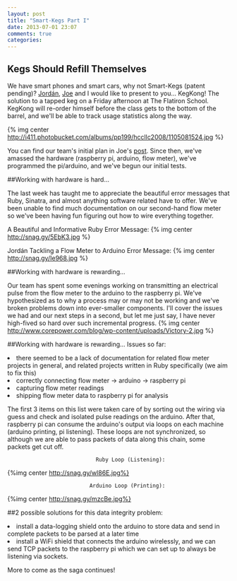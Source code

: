 ```yaml
---
layout: post
title: "Smart-Kegs Part I"
date: 2013-07-01 23:07
comments: true
categories: 
---
```

Kegs Should Refill Themselves
------------------------------
We have smart phones and smart cars, why not Smart-Kegs (patent pending)? [Jordán](http://jgtr.github.io/), [Joe](http://weatherlightus.tumblr.com/) and I would like to present to you... KegKong! The solution to a tapped keg on a Friday afternoon at The Flatiron School. KegKong will re-order himself before the class gets to the bottom of the barrel, and we'll be able to track usage statistics along the way.

{% img center http://i411.photobucket.com/albums/pp199/hccllc2008/1105081524.jpg %}

You can find our team's initial plan in Joe's [post](http://weatherlightus.tumblr.com/post/53232311824/and-the-beer-must-flow). Since then, we've amassed the hardware (raspberry pi, arduino, flow meter), we've programmed the pi/arduino, and we've begun our initial tests.

##Working with hardware is hard...

The last week has taught me to appreciate the beautiful error messages that Ruby, Sinatra, and almost anything software related have to offer. We've been unable to find much documentation on our second-hand flow meter so we've been having fun figuring out how to wire everything together.

A Beautiful and Informative Ruby Error Message:
{% img center http://snag.gy/5EbK3.jpg %}

Jordán Tackling a Flow Meter to Arduino Error Message:
{% img center http://snag.gy/Ie968.jpg %}

##Working with hardware is rewarding...

Our team has spent some evenings working on transmitting an electrical pulse from the flow meter to the arduino to the raspberry pi. We've hypothesized as to why a process may or may not be working and we've broken problems down into ever-smaller components. I'll cover the issues we had and our next steps in a second, but let me just say, I have never high-fived so hard over such incremental progress. 
{% img center http://www.corepower.com/blog/wp-content/uploads/Victory-2.jpg %}

##Working with hardware is rewarding...
Issues so far:
<li>there seemed to be a lack of documentation for related flow meter projects in general, and related projects written in Ruby specifically (we aim to fix this)</li>
<li>correctly connecting flow meter -> arduino -> raspberry pi</li>
<li>capturing flow meter readings</li>
<li>shipping flow meter data to raspberry pi for analysis</li>

The first 3 items on this list were taken care of by sorting out the wiring via guess and check and isolated pulse readings on the arduino. After that, raspberry pi can consume the arduino's output via loops on each machine (arduino printing, pi listening). These loops are not synchronized, so although we are able to pass packets of data along this chain, some packets get cut off.

                                Ruby Loop (Listening):
{%img center http://snag.gy/wl86E.jpg%} 

                              Arduino Loop (Printing):
{%img center http://snag.gy/mzcBe.jpg%}

##2 possible solutions for this data integrity problem:
<li>install a data-logging shield onto the arduino to store data and send in complete packets to be parsed at a later time</li>
<li>install a WiFi shield that connects the arduino wirelessly, and we can send TCP packets to the raspberry pi which we can set up to always be listening via sockets.</li>

More to come as the saga continues!




